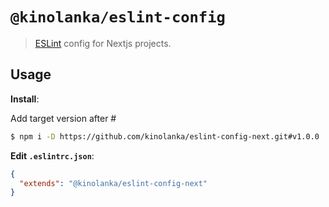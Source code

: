 # `@kinolanka/eslint-config`

> [ESLint](https://eslint.org/) config for Nextjs projects.

## Usage

**Install**:

Add target version after #

```bash
$ npm i -D https://github.com/kinolanka/eslint-config-next.git#v1.0.0
```

**Edit `.eslintrc.json`**:

```json
{
  "extends": "@kinolanka/eslint-config-next"
}
```
